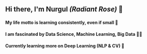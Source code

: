 ## Hi there, I'm  Nurgul *(Radiant Rose)* 👋 <p>

#### My life motto is learning consistently, even if small 🌱 <p>
#### I am fascinated by Data Science, Machine Learning, Big Data  :woman_technologist: <p>
#### Currently learning more on Deep Learning (NLP & CV) :brain: <p>

<!--
**kamalova/kamalova** is a ✨ _special_ ✨ repository because its `README.md` (this file) appears on your GitHub profile.




